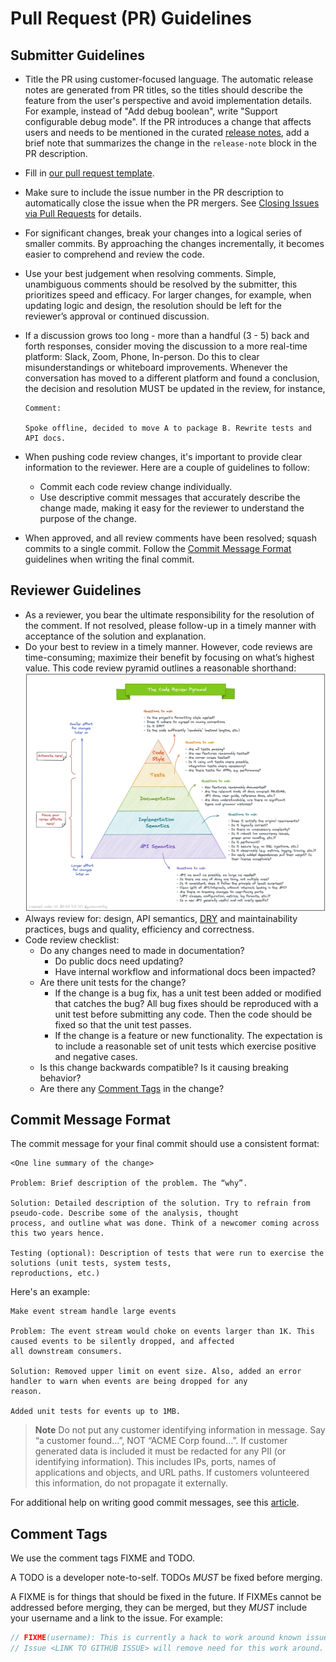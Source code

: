# Pull Request (PR) Guidelines

## Submitter Guidelines

- Title the PR using customer-focused language. The automatic release notes are generated from PR titles, so the titles should
  describe the feature from the user's perspective and avoid implementation details. For example, instead of "Add debug
  boolean", write "Support configurable debug mode". If the PR introduces a change that affects users and needs to be mentioned
  in the curated [release notes](../CHANGELOG.md), add a brief note that summarizes the change in the `release-note` block
  in the PR description.
- Fill in [our pull request template](/.github/PULL_REQUEST_TEMPLATE.md).
- Make sure to include the issue number in the PR description to automatically close the issue when the PR mergers.
  See [Closing Issues via Pull Requests](https://github.blog/2013-05-14-closing-issues-via-pull-requests/) for details.
- For significant changes, break your changes into a logical series of smaller commits. By approaching the changes
  incrementally, it becomes easier to comprehend and review the code.
- Use your best judgement when resolving comments. Simple, unambiguous comments should be resolved by the submitter,
  this prioritizes speed and efficacy. For larger changes, for example, when updating logic and design, the resolution
  should be left for the reviewer’s approval or continued discussion.
- If a discussion grows too long - more than a handful (3 - 5) back and forth responses, consider moving the discussion
  to a more real-time platform: Slack, Zoom, Phone, In-person. Do this to clear misunderstandings or whiteboard
  improvements. Whenever the conversation has moved to a different platform and found a conclusion, the decision and
  resolution MUST be updated in the review, for instance,

  ```text
  Comment:

  Spoke offline, decided to move A to package B. Rewrite tests and API docs.
  ```

- When pushing code review changes, it's important to provide clear information to the reviewer. Here are a couple of
  guidelines to follow:
  - Commit each code review change individually.
  - Use descriptive commit messages that accurately describe the change made, making it easy for the reviewer to
    understand the purpose of the change.
- When approved, and all review comments have been resolved; squash commits to a single commit. Follow
  the [Commit Message Format](#commit-message-format) guidelines when writing the final commit.

## Reviewer Guidelines

- As a reviewer, you bear the ultimate responsibility for the resolution of the comment. If not resolved, please
  follow-up in a timely manner with acceptance of the solution and explanation.
- Do your best to review in a timely manner. However, code reviews are time-consuming; maximize their benefit by
  focusing on what’s highest value. This code review pyramid outlines a reasonable shorthand:
  ![Code Review Pyramid](/docs/images/code-review-pyramid.jpeg)
- Always review for: design, API semantics, [DRY](https://en.wikipedia.org/wiki/Don%27t_repeat_yourself) and
  maintainability practices, bugs and quality, efficiency and correctness.
- Code review checklist:
  - Do any changes need to made in documentation?
    - Do public docs need updating?
    - Have internal workflow and informational docs been impacted?
  - Are there unit tests for the change?
    - If the change is a bug fix, has a unit test been added or modified that catches the bug? All bug fixes should
      be reproduced with a unit test before submitting any code. Then the code should be fixed so that the unit test
      passes.
    - If the change is a feature or new functionality. The expectation is to include a reasonable set of unit tests
      which exercise positive and negative cases.
  - Is this change backwards compatible? Is it causing breaking behavior?
  - Are there any [Comment Tags](#comment-tags) in the change?

## Commit Message Format

The commit message for your final commit should use a consistent format:

```text
<One line summary of the change>

Problem: Brief description of the problem. The “why”.

Solution: Detailed description of the solution. Try to refrain from pseudo-code. Describe some of the analysis, thought
process, and outline what was done. Think of a newcomer coming across this two years hence.

Testing (optional): Description of tests that were run to exercise the solutions (unit tests, system tests,
reproductions, etc.)

```

Here's an example:

```text
Make event stream handle large events

Problem: The event stream would choke on events larger than 1K. This caused events to be silently dropped, and affected
all downstream consumers.

Solution: Removed upper limit on event size. Also, added an error handler to warn when events are being dropped for any
reason.

Added unit tests for events up to 1MB.
```

> **Note**
> Do not put any customer identifying information in message. Say “a customer found…”, NOT “ACME Corp found…”.
> If customer generated data is included it must be redacted for any PII (or identifying information).
> This includes IPs, ports, names of applications and objects, and URL paths.
> If customers volunteered this information, do not propagate it externally.

For additional help on writing good commit messages, see this [article](https://cbea.ms/git-commit/).

## Comment Tags

We use the comment tags FIXME and TODO.

A TODO is a developer note-to-self. TODOs _MUST_ be fixed before merging.

A FIXME is for things that should be fixed in the future. If FIXMEs cannot be addressed before merging, they can be
merged, but they _MUST_ include your username and a link to the issue. For example:

```go
// FIXME(username): This is currently a hack to work around known issue X.
// Issue <LINK TO GITHUB ISSUE> will remove need for this work around.
```

